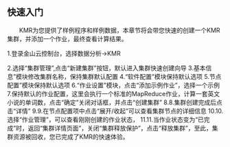 ## 快速入门

　　KMR为您提供了样例程序和样例数据，本章节将会带您快速的创建一个KMR集群，并添加一个作业，最终查看计算结果。
  
1.登录金山云控制台，选择数据分析->KMR

2.选择“集群管理”,点击“新建集群”按钮，默认进入集群快速创建向导
3.基本信息”模块修改集群名称，保持集群默认配置
4.“软件配置”模块保持默认选项
5.节点配置”模块保持默认选项
6.“作业设置”模块，点击“添加示例作业”，选择一个示例 
7.保持默认的作业配置，这里会执行一个标准的MapReduce作业，计算一套英文小说的单词数，点击“确定”关闭对话框，并点击“创建集群”
8.8.集群创建完成后点击“详情”
9.9.在节点配置项中点击“展开/收起”可以查看集群节点的详细信息
10.10.选择“作业管理”，可以查看刚刚创建的作业状态，
11.11.当作业状态变为“已完成”时，返回“集群详情页面”，关闭“集群释放保护”，点击“释放集群”，至此，集群资源被回收，您已完成了KMR的快速体验。
